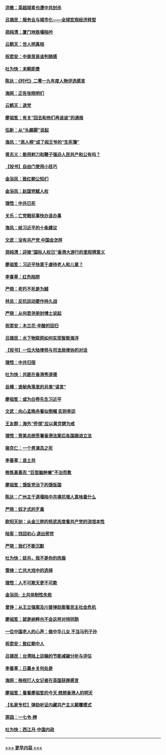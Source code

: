 #### [洪微：英超球星也遭中共封杀](../pages/nsc993/n11727243.md?t=12181022) 
#### [吕锡民：服务业与城市化——全球宏观经济转型](../pages/nsc993/n11725845.md?t=12181022) 
#### [郑纯清：厦门地铁塌陷吟](../pages/nsc993/n11725813.md?t=12181022) 
#### [云鹤天：世人明真相](../pages/nsc993/n11725621.md?t=12181022) 
#### [祝君安：中美贸易谈判随感](../pages/nsc993/n11725609.md?t=12181022) 
#### [吐为快：末朝即景](../pages/nsc993/n11723365.md?t=12181022) 
#### [陈达：《时代》二零一九年度人物评选感言](../pages/nsc993/n11723337.md?t=12181022) 
#### [海网：正告张晓明们](../pages/nsc993/n11723228.md?t=12181022) 
#### [云鹤天：退党](../pages/nsc993/n11723056.md?t=12181022) 
#### [廖祖笙：有关“回去和他们再谈谈”的通报](../pages/nsc993/n11722442.md?t=12181022) 
#### [伍新：从“头踢脚”说起](../pages/nsc993/n11722429.md?t=12181022) 
#### [海风：“恶人榜”成了阎王爷的“生死簿”](../pages/nsc993/n11722272.md?t=12181022) 
#### [胥志义：能用剌刀和鞭子强迫人民共产和公有吗？](../pages/nsc993/n11720569.md?t=12181022) 
#### [【投书】自由门使用小技巧](../pages/nsc993/n11720180.md?t=12181022) 
#### [金浴凤：致红朝公知们](../pages/nsc993/n11720563.md?t=12181022) 
#### [金浴凤：赵国党赋人权](../pages/nsc993/n11720533.md?t=12181022) 
#### [理悟：中共已死](../pages/nsc993/n11720233.md?t=12181022) 
#### [关乐：亡党眼前事快办该办事](../pages/nsc993/n11719160.md?t=12181022) 
#### [海风：给习近平的十条建议](../pages/nsc993/n11717616.md?t=12181022) 
#### [文武：没有共产党 中国会怎样](../pages/nsc993/n11717584.md?t=12181022) 
#### [郑纯清：迎接“国际人权日”香港大游行的里程牌意义](../pages/nsc993/n11717417.md?t=12181022) 
#### [廖祖笙：习近平快意于虐待老人和儿童？](../pages/nsc993/n11715313.md?t=12181022) 
#### [李春草：红色陷阱](../pages/nsc993/n11715029.md?t=12181022) 
#### [严晓：老朽不死是为贼](../pages/nsc993/n11712910.md?t=12181022) 
#### [林忌：反抗运动要作持久战](../pages/nsc993/n11712623.md?t=12181022) 
#### [严晓：从何君尧册封博士说起](../pages/nsc993/n11712465.md?t=12181022) 
#### [祝君安：木兰花·辛酸的回归](../pages/nsc993/n11712381.md?t=12181022) 
#### [吕锡民：水下物联网如何实现智能海洋](../pages/nsc993/n11711158.md?t=12181022) 
#### [【投书】一位大陆律师与司法局律协的对话](../pages/nsc993/n11709675.md?t=12181022) 
#### [理悟：中共归宿](../pages/nsc993/n11710059.md?t=12181022) 
#### [吐为快：共匪在香港秀道德](../pages/nsc993/n11709979.md?t=12181022) 
#### [岳横：诡秘角落里的另类“语言”](../pages/nsc993/n11709792.md?t=12181022) 
#### [廖祖笙：或为白卷先生习近平](../pages/nsc993/n11708330.md?t=12181022) 
#### [文武：向心孟晚舟看似倒楣 实则幸运](../pages/nsc993/n11708236.md?t=12181022) 
#### [王友群：海外“侨领”应以黄克锵为戒](../pages/nsc993/n11706176.md?t=12181022) 
#### [理悟：贺美总统签署香港法案后各国跟进立法](../pages/nsc993/n11706853.md?t=12181022) 
#### [骆克仁：一个男演员之死](../pages/nsc993/n11706677.md?t=12181022) 
#### [李春草：哀土共](../pages/nsc993/n11706255.md?t=12181022) 
#### [修炼真善忍 “巨型脑肿瘤”不治而愈](../pages/nsc993/n11705340.md?t=12181022) 
#### [廖祖笙：饿饭党治下的饿饭国](../pages/nsc993/n11705085.md?t=12181022) 
#### [陈达：广州主干道塌陷中共填坑埋人意味着什么](../pages/nsc993/n11705046.md?t=12181022) 
#### [严晓：奴才式的歹毒](../pages/nsc993/n11704826.md?t=12181022) 
#### [欧阳天剑：从金三胖的核武态度看共产党的流氓本性](../pages/nsc993/n11702238.md?t=12181022) 
#### [陆客：找回初心 退出邪党](../pages/nsc993/n11702213.md?t=12181022) 
#### [严晓：我们不能沉默](../pages/nsc993/n11702110.md?t=12181022) 
#### [吐为快：妖共，我不是你的肉盾](../pages/nsc993/n11701366.md?t=12181022) 
#### [雪绮：亡共大戏中的选择](../pages/nsc993/n11699922.md?t=12181022) 
#### [理悟：人不可欺天更不可欺](../pages/nsc993/n11699657.md?t=12181022) 
#### [金浴凤:  土共体制性失败](../pages/nsc993/n11699361.md?t=12181022) 
#### [曾铮：从王立强案及川普弹劾案看民主社会危机](../pages/nsc993/n11699318.md?t=12181022) 
#### [廖祖笙：就是纳粹也不会这样对待同胞](../pages/nsc993/n11697658.md?t=12181022) 
#### [一位中国老人的心声：做中华儿女 不当马列子孙](../pages/nsc993/n11697525.md?t=12181022) 
#### [祝君安：致红朝中人](../pages/nsc993/n11697518.md?t=12181022) 
#### [吕锡民：台湾陆上运输的节能减碳分析与评估](../pages/nsc993/n11694983.md?t=12181022) 
#### [李春草：日暮乡关何处是](../pages/nsc993/n11694805.md?t=12181022) 
#### [海网：殃视打人女记者在英国获罪感言](../pages/nsc993/n11693832.md?t=12181022) 
#### [廖祖笙：看看廖祖笙的今天 想想香港人的明天](../pages/nsc993/n11693707.md?t=12181022) 
#### [【名家专栏】弹劾听证内藏共产主义颠覆模式](../pages/nsc993/n11693563.md?t=12181022) 
#### [莲园：一七令‧辨](../pages/nsc993/n11692558.md?t=12181022) 
#### [吐为快：西江月·中国内政](../pages/nsc993/n11692071.md?t=12181022) 

----
#### [ >>> 更早内容 <<< ](../indexes/nsc993-earlier.md)
